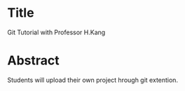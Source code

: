 # Title
Git Tutorial with Professor H.Kang

# Abstract
Students will upload their own project hrough git extention.
